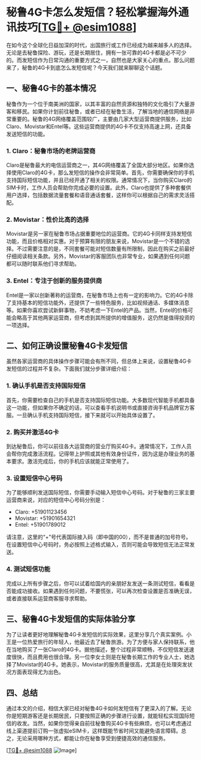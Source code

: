 # 秘鲁4G卡怎么发短信？轻松掌握海外通讯技巧[[TG💪+ @esim1088](https://t.me/s/esim1088)]

在如今这个全球化日益加深的时代，出国旅行或工作已经成为越来越多人的选择。无论是去秘鲁探险、游玩，还是长期居住，拥有一张可靠的4G卡都是必不可少的。而发短信作为日常沟通的重要方式之一，自然也是大家关心的重点。那么问题来了，秘鲁的4G卡到底怎么发短信呢？今天我们就来聊聊这个话题。

## 一、秘鲁4G卡的基本情况

秘鲁作为一个位于南美洲的国家，以其丰富的自然资源和独特的文化吸引了大量游客和移民。如果你计划前往秘鲁，或者已经在秘鲁生活，了解当地的通信网络是非常重要的。秘鲁的4G网络覆盖范围较广，主要由几家大型运营商提供服务，比如Claro、Movistar和Entel等。这些运营商提供的4G卡不仅支持高速上网，还具备发送短信的功能。

### 1. Claro：秘鲁市场的老牌运营商

Claro是秘鲁最大的电信运营商之一，其4G网络覆盖了全国大部分地区。如果你选择使用Claro的4G卡，那么发短信的操作会非常简单。首先，你需要确保你的手机支持国际短信功能，并且已经开通了相关的权限。通常情况下，当你购买Claro的SIM卡时，工作人员会帮助你完成必要的设置。此外，Claro也提供了多种套餐供用户选择，包括数据流量套餐和语音通话套餐，这样你可以根据自己的需求灵活搭配。

### 2. Movistar：性价比高的选择

Movistar是另一家在秘鲁市场占据重要地位的运营商。它的4G卡同样支持发短信功能，而且价格相对实惠。对于预算有限的朋友来说，Movistar是一个不错的选择。不过需要注意的是，不同套餐可能对短信数量有所限制，因此在购买之前最好仔细阅读相关条款。另外，Movistar的客服团队也非常专业，如果遇到任何问题都可以随时联系他们寻求帮助。

### 3. Entel：专注于创新的服务提供商

Entel是一家以创新著称的运营商，在秘鲁市场上也有一定的影响力。它的4G卡除了支持基本的短信功能外，还提供了一些特色服务，比如视频通话、多媒体消息等。如果你喜欢尝试新鲜事物，不妨考虑一下Entel的产品。当然，Entel的价格可能会略高于其他两家运营商，但考虑到其所提供的增值服务，这仍然是值得投资的一项选择。

## 二、如何正确设置秘鲁4G卡发短信

虽然各家运营商的具体操作步骤可能会有所不同，但总体上来说，设置秘鲁4G卡发短信的过程并不复杂。下面我们就分步骤详细介绍：

### 1. 确认手机是否支持国际短信

首先，你需要检查自己的手机是否支持国际短信功能。大多数现代智能手机都具备这一功能，但如果你不确定的话，可以查看手机说明书或直接咨询手机品牌官方客服。一旦确认手机支持国际短信，接下来就可以开始具体设置了。

### 2. 购买并激活4G卡

到达秘鲁后，你可以前往各大运营商的营业厅购买4G卡。通常情况下，工作人员会帮你完成激活流程。记得带上护照或其他有效身份证件，因为这是办理业务的基本要求。激活完成后，你的手机应该就能正常使用了。

### 3. 设置短信中心号码

为了能够顺利发送国际短信，你需要手动输入短信中心号码。对于秘鲁的三家主要运营商来说，对应的短信中心号码分别是：

- Claro: +51901123456
- Movistar: +51901654321
- Entel: +51901789012

请注意，这里的“+”号代表国际接入码（即中国的00），而不是普通的加号符号。在设置短信中心号码时，务必按照上述格式输入，否则可能会导致短信无法正常发送。

### 4. 测试短信功能

完成以上所有步骤之后，你可以试着给国内的亲朋好友发送一条测试短信，看看是否能成功接收。如果遇到任何问题，不要慌张，可以再次检查设置是否准确无误，或者直接联系运营商客服寻求帮助。

## 三、秘鲁4G卡发短信的实际体验分享

为了让读者更好地理解秘鲁4G卡发短信的实际效果，这里分享几个真实案例。小王是一位热爱旅行的年轻人，他最近去了秘鲁旅游。为了方便与家人保持联系，他在当地购买了一张Claro的4G卡。据他描述，整个过程非常顺畅，不仅短信发送速度很快，而且费用也很合理。另一位李女士则是在秘鲁长期工作的专业人士，她选择了Movistar的4G卡。她表示，Movistar的服务质量很高，尤其是在处理突发状况方面表现得尤为出色。

## 四、总结

通过本文的介绍，相信大家已经对秘鲁4G卡如何发短信有了更深入的了解。无论你是短期游客还是长期居民，只要按照正确的步骤进行设置，就能轻松实现国际短信的收发。当然，如果你觉得亲自前往秘鲁购买4G卡有些麻烦，也可以考虑通过线上渠道提前订购一张虚拟eSIM卡，这样既能节省时间又能避免语言障碍。总之，无论采用哪种方式，都能让你在秘鲁享受到便捷高效的通信服务。

[[TG💪+ @esim1088](https://t.me/s/esim1088) ![Image](https://i.postimg.cc/4NQfJmqS/Snipaste-2025-05-13-00-14-12.png)]